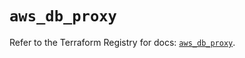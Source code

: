 # `aws_db_proxy`

Refer to the Terraform Registry for docs: [`aws_db_proxy`](https://registry.terraform.io/providers/hashicorp/aws/6.2.0/docs/resources/db_proxy).
